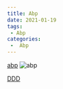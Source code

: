 ```yaml
---
title: Abp
date: 2021-01-19
tags:
 - Abp
categories:
 -  Abp
---
```



[abp](https://abp.io)
![abp](/images/abp/abp.png)

[DDD](./ddd.md)